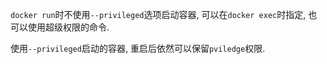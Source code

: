 `docker run`时不使用`--privileged`选项启动容器, 可以在`docker exec`时指定, 也可以使用超级权限的命令.

使用`--privileged`启动的容器, 重启后依然可以保留`pviledge`权限.
